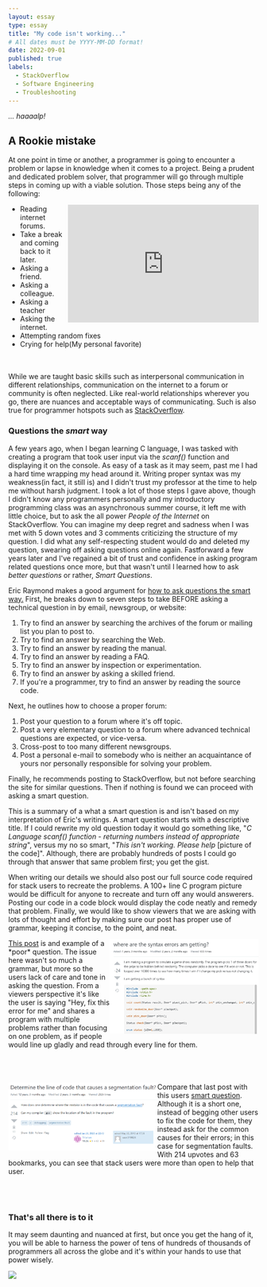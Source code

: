 ```yaml
---
layout: essay
type: essay
title: "My code isn't working..."
# All dates must be YYYY-MM-DD format!
date: 2022-09-01
published: true
labels:
  - StackOverflow
  - Software Engineering
  - Troubleshooting
---
```

*... haaaalp!*
## A Rookie mistake


At one point in time or another, a programmer is going to encounter a problem or lapse in knowledge when it comes to a project. Being a prudent and dedicated problem solver, that programmer will go through multiple steps in coming up with a viable solution. Those steps being any of the following:
<iframe src="https://giphy.com/embed/Dh5q0sShxgp13DwrvG" width="384" height="237" frameBorder="0" class="giphy-embed" allowFullScreen style="float:right"></iframe>
<ul>
  <li>Reading internet forums.</li>
  <li>Take a break and coming back to it later.</li>
  <li>Asking a friend.</li>
  <li>Asking a colleague.</li>
  <li>Asking a teacher</li>
  <li>Asking the internet.</li>
  <li>Attempting random fixes</li>
  <li>Crying for help(My personal favorite)</li>
</ul>
<br>
<br>
While we are taught basic skills such as interpersonal communication in different  relationships, communication on the internet to a forum or community is often neglected. Like real-world relationships wherever you go, there are nuances and acceptable ways of communicating. Such is also true for programmer hotspots such as <a href="https://stackoverflow.com">StackOverflow</a>.

### Questions the *smart* way
A few years ago, when I began learning C language, I was tasked with creating a program that took user input via the *scanf()* function and displaying it on the console. As easy of a task as it may seem, past me I had a hard time wrapping my head around it. Writing proper syntax was my weakness(in fact, it still is) and I didn't trust my professor at the time to help me without harsh judgment. I took a lot of those steps I gave above, though I didn't know any programmers personally and my introductory programming class was an asynchronous summer course, it left me with little choice, but to ask the all power *People of the Internet* on StackOverflow.
You can imagine my deep regret and sadness when I was met with 5 down votes and 3 comments criticizing the structure of my question. I did what any self-respecting student would do and deleted my question, swearing off asking questions online again. Fastforward a few years later and I've regained a bit of trust and confidence in asking program related questions once more, but that wasn't until I learned how to ask *better questions* or rather, *Smart Questions*.

Eric Raymond makes a good argument for <a href="http://www.catb.org/esr/faqs/smart-questions.html">how to ask questions the smart way.</a> First, he breaks down to seven steps to take BEFORE asking a technical question in by email, newsgroup, or website:
<ol>
  <li>Try to find an answer by searching the archives of the forum or mailing list you plan to post to.</li>
  <li>Try to find an answer by searching the Web.</li>
  <li>Try to find an answer by reading the manual.</li>
  <li>Try to find an answer by reading a FAQ.</li>
  <li>Try to find an answer by inspection or experimentation.</li>
  <li>Try to find an answer by asking a skilled friend.</li>
  <li>If you're a programmer, try to find an answer by reading the source code.</li>
</ol>

Next, he outlines how to choose a proper forum:
<ol>
  <li>Post your question to a forum where it's off topic.</li>
  <li>Post a very elementary question to a forum where advanced technical questions are expected, or vice-versa.</li>
  <li>Cross-post to too many different newsgroups.</li>
  <li>Post a personal e-mail to somebody who is neither an acquaintance of yours nor personally responsible for solving your problem.</li>
</ol>

Finally, he recommends posting to StackOverflow, but not before searching the site for similar questions. Then if nothing is found we can proceed with asking a smart question.

This is a summary of a what a smart question is and isn't based on my interpretation of Eric's writings. A smart question starts with a descriptive title. If I could rewrite my old question today it would go something like, "*C Language scanf() function - returning numbers instead of appropriate string*", versus my no so smart, "*This isn't working. Please help* [picture of the code]". Although, there are probably hundreds of posts I could go through that answer that same problem first; you get the gist. 

When writing our details we should also post our full source code required for stack users to recreate the problems. A 100+ line C program picture would be difficult for anyone to recreate and turn off any would answerers. Posting our code in a code block would display the code neatly and remedy that problem. Finally, we would like to show viewers that we are asking with lots of thought and effort by making sure our post has proper use of grammar, keeping it concise, to the point, and neat. 
<div>
<img width="300px" class="img-thumbnail" src="../img/smart-questions/not-smart.png" style="float:right">
<a href="https://stackoverflow.com/questions/30449692/where-are-the-syntax-errors-am-getting">This post</a> is and example of a *poor* question. The issue here wasn't so much a grammar, but more so the users lack of care and tone in asking the question. From a viewers perspective it's like the user is saying "Hey, fix this error for me" and shares a program with multiple problems rather than focusing on one problem, as if people would line up gladly and read through every line for them. 
</div>
<br>
<br>
<br>
<br>
<div>
<img width="300px" class="img-thumbnail" src="../img/smart-questions/smart.png" style="float:left">
Compare that last post with this users <a href="https://stackoverflow.com/questions/2876357/determine-the-line-of-code-that-causes-a-segmentation-fault">smart question</a>. Although it is a short one, instead of begging other users to fix the code for them, they instead ask for the common causes for their errors; in this case for segmentation faults. With 214 upvotes and 63 bookmarks, you can see that stack users were more than open to help that user.
</div>
<br>
<br>
<br>

### That's all there is to it
It may seem daunting and nuanced at first, but once you get the hang of it, you will be able to harness the power of tens of hundreds of thousands of programmers all across the globe and it's within your hands to use that power wisely.
<div class="text-center p-4">
<img width="400px" class="img-thumbnail" src="https://media.giphy.com/media/3o84sq21TxDH6PyYms/giphy.gif">
</div>